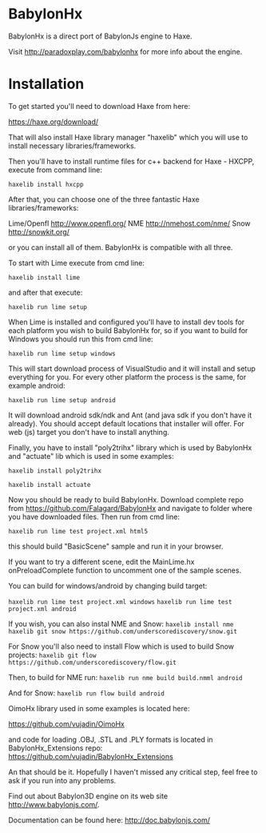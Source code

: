# BabylonHx

BabylonHx is a direct port of BabylonJs engine to Haxe.

Visit http://paradoxplay.com/babylonhx for more info about the engine.

# Installation

To get started you'll need to download Haxe from here:

https://haxe.org/download/

That will also install Haxe library manager "haxelib" which you will use to install necessary libraries/frameworks.

Then you'll have to install runtime files for c++ backend for Haxe - HXCPP, execute from command line:

`haxelib install hxcpp`

After that, you can choose one of the three fantastic Haxe libraries/frameworks:

Lime/Openfl http://www.openfl.org/
NME http://nmehost.com/nme/
Snow http://snowkit.org/

or you can install all of them. BabylonHx is compatible with all three.

To start with Lime execute from cmd line:

`haxelib install lime`

and after that execute:

`haxelib run lime setup`

When Lime is installed and configured you'll have to install dev tools for each platform you wish to build BabylonHx for, so if you want to build for Windows you should run this from cmd line:

`haxelib run lime setup windows`

This will start download process of VisualStudio and it will install and setup everything for you. For every other platform the process is the same, for example android:

`haxelib run lime setup android`

It will download android sdk/ndk and Ant (and java sdk if you don't have it already).
You should accept default locations that installer will offer.
For web (js) target you don't have to install anything.

Finally, you have to install "poly2trihx" library which is used by BabylonHx and "actuate" lib which is used in some examples:

`haxelib install poly2trihx`

`haxelib install actuate`

Now you should be ready to build BabylonHx.
Download complete repo from https://github.com/Falagard/BabylonHx and navigate to folder where you have downloaded files.
Then run from cmd line:

`haxelib run lime test project.xml html5`

this should build "BasicScene" sample and run it in your browser.

If you want to try a different scene, edit the MainLime.hx onPreloadComplete function to uncomment one of the sample scenes.

You can build for windows/android by changing build target:

`haxelib run lime test project.xml windows`
`haxelib run lime test project.xml android`

If you wish, you can also instal NME and Snow:
`haxelib install nme`
`haxelib git snow https://github.com/underscorediscovery/snow.git`

For Snow you'll also need to install Flow which is used to build Snow projects:
`haxelib git flow https://github.com/underscorediscovery/flow.git`

Then, to build for NME run:
`haxelib run nme build build.nmml android`

And for Snow:
`haxelib run flow build android`

OimoHx library used in some examples is located here: 

https://github.com/vujadin/OimoHx

and code for loading .OBJ, .STL and .PLY formats is located in BabylonHx_Extensions repo: https://github.com/vujadin/BabylonHx_Extensions

An that should be it.
Hopefully I haven't missed any critical step, feel free to ask if you run into any problems.

Find out about Babylon3D engine on its web site http://www.babylonjs.com/.

Documentation can be found here: http://doc.babylonjs.com/


